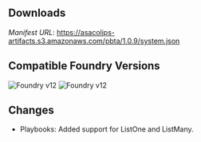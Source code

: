 ## Downloads
_Manifest URL_: https://asacolips-artifacts.s3.amazonaws.com/pbta/1.0.9/system.json

## Compatible Foundry Versions
![Foundry v12](https://img.shields.io/badge/Foundry-v12-green) ![Foundry v12](https://img.shields.io/badge/Foundry-v12-orange)

## Changes
- Playbooks: Added support for ListOne and ListMany.